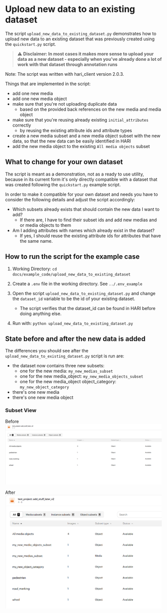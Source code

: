 # Upload new data to an existing dataset

The script `upload_new_data_to_existing_dataset.py` demonstrates how to upload new data to an existing dataset that was previously created using the `quickstart.py` script.

> :warning: <b>Disclaimer: In most cases it makes more sense to upload your data as a new dataset - especially when you've already done a lot of work with that dataset through annotation runs</b>

Note: The script was written with hari_client version 2.0.3.

Things that are implemented in the script:

- add one new media
- add one new media object
- make sure that you're not uploading duplicate data
  - based on the provided back references on the new media and media object
- make sure that you're reusing already existing `initial_attributes` correctly
  - by reusing the existing attribute ids and attribute types
- create a new media subset and a new media object subset with the new data, so that the new data can be easily identified in HARI
- add the new media object to the existing `All media objects` subset

## What to change for your own dataset

The script is meant as a demonstration, not as a ready to use utility, because in its current form it's only directly compatible with a dataset that was created following the `quickstart.py` example script.

In order to make it compatible for your own dataset and needs you have to consider the following details and adjust the script accordingly:

- Which subsets already exists that should contain the new data I want to add?
  - If there are, I have to find their subset ids and add new medias and or media objects to them
- Am I adding attributes with names which already exist in the dataset?
  - If yes, I should reuse the existing attribute ids for attributes that have the same name.

## How to run the script for the example case

1. Working Directory: `cd docs/example_code/upload_new_data_to_existing_dataset`
1. Create a `.env` file in the working directory. See `../.env_example`
1. Open the script `upload_new_data_to_existing_dataset.py` and change the `dataset_id` variable to be the id of your existing dataset.

   - The script verifies that the dataset_id can be found in HARI before doing anything else.

1. Run with: `python upload_new_data_to_existing_dataset.py`

## State before and after the new data is added

The differences you should see after the `upload_new_data_to_existing_dataset.py` script is run are:

- the dataset now contains three new subsets:
  - one for the new media: `my_new_medias_subset`
  - one for the new media_object: `my_new_media_objects_subset`
  - one for the new media_object object_category: `my_new_object_category`
- there's one new media
- there's one new media object

### Subset View

Before
![subset_view_before](subset_view_before.png)

After
![subset_view_after](subset_view_after.png)

